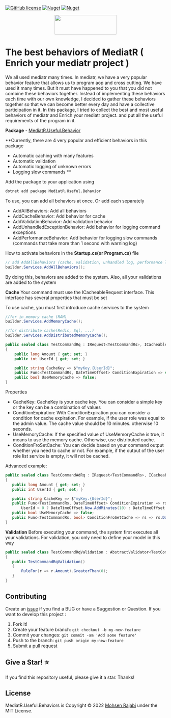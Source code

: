 ﻿[![GitHub license](https://img.shields.io/badge/license-MIT-blue.svg?style=flat-square)](https://raw.githubusercontent.com/EngRajabi/MediatR.Useful.Behaviors/master/LICENSE)
[![Nuget](https://img.shields.io/nuget/dt/MediatR.Useful.Behavior?label=Nuget.org%20Downloads&style=flat-square&color=blue)](https://www.nuget.org/packages/MediatR.Useful.Behavior)
[![Nuget](https://img.shields.io/nuget/vpre/MediatR.Useful.Behavior.svg?label=NuGet)](https://www.nuget.org/packages/MediatR.Useful.Behavior)

<p align="center">
 <a href="https://www.buymeacoffee.com/mohsenrajabi" target="_blank">
  <img src="https://cdn.buymeacoffee.com/buttons/v2/default-orange.png" height="61" width="194" />
 </a>
</p>

# The best behaviors of MediatR ( Enrich your mediatr project )

We all used mediatr many times. In mediatr, we have a very popular behavior feature that allows us to program aop and cross cutting. We have used it many times. 
But it must have happened to you that you did not combine these behaviors together. 
Instead of implementing these behaviors each time with our own knowledge, I decided to gather these behaviors together so that we can become better every day and have a collective participation in it. 
In this package, I tried to collect the best and most useful behaviors of mediatr and Enrich your mediatr project. and put all the useful requirements of the program in it.

**Package** - [MediatR.Useful.Behavior](https://www.nuget.org/packages/MediatR.Useful.Behavior/)

**Currently, there are 4 very popular and efficient behaviors in this package
- Automatic caching with many features
- Automatic validation
- Automatic logging of unknown errors
- Logging slow commands
**

Add the package to your application using


```bash
dotnet add package MediatR.Useful.Behavior
```
To use, you can add all behaviors at once. Or add each separately
- AddAllBehaviors: Add all behaviors
- AddCacheBehavior: Add behavior for cache
- AddValidationBehavior: Add validation behavior
- AddUnhandledExceptionBehavior: Add behavior for logging command exceptions
- AddPerformanceBehavior: Add behavior for logging slow commands (commands that take more than 1 second with warning log)

How to activate behaviors in the **Startup.cs(or Program.cs)** file

```csharp
// add AddAllBehaviors (cache, validation, unhandled log, performance log)
builder.Services.AddAllBehaviors();
```

By doing this, behaviors are added to the system. Also, all your validations are added to the system

**Cache**
Your command must use the ICacheableRequest interface. This interface has several properties that must be set

To use cache, you must first introduce cache services to the system
```csharp
//for in memory cache (RAM)
builder.Services.AddMemoryCache();

//for distribute cache(Redis, Sql, ...)
builder.Services.AddDistributedMemoryCache();
```

```csharp
public sealed class TestCommandRq : IRequest<TestCommandRs>, ICacheableRequest<TestCommandRs>
{
    public long Amount { get; set; }
    public int UserId { get; set; }

    public string CacheKey => $"myKey.{UserId}";
    public Func<TestCommandRs, DateTimeOffset> ConditionExpiration => static _ => DateTimeOffset.Now.AddSeconds(10);
    public bool UseMemoryCache => false;
}
```
Properties
- CacheKey:
 CacheKey is your cache key. You can consider a simple key or the key can be a combination of values
- ConditionExpiration:
 With ConditionExpiration you can consider a condition for cache expiration. For example, if the user role was equal to the admin value. The cache value should be 10 minutes. otherwise 10 seconds.
- UseMemoryCache:
 If the specified value of UseMemoryCache is true, it means to use the memory cache. Otherwise, use distributed cache.
- ConditionFroSetCache:
 You can decide based on your command output whether you need to cache or not.
 For example, if the output of the user role list service is empty, it will not be cached.

 Advanced example:
 ```csharp
public sealed class TestCommandAdRq : IRequest<TestCommandRs>, ICacheableRequest<TestCommandRs>
{
    public long Amount { get; set; }
    public int UserId { get; set; }

    public string CacheKey => $"myKey.{UserId}";
    public Func<TestCommandRs, DateTimeOffset> ConditionExpiration => rs =>
        UserId > 0 ? DateTimeOffset.Now.AddMinutes(10) : DateTimeOffset.Now.AddMinutes(1);
    public bool UseMemoryCache => false;
    public Func<TestCommandRs, bool> ConditionFroSetCache => rs => rs.Data?.Any() ?? false;
}
```


**Validation**
Before executing your command, the system first executes all your validations.
For validation, you only need to define your model in this way
 ```csharp
public sealed class TestCommandRqValidation : AbstractValidator<TestCommandRq>
{
    public TestCommandRqValidation()
    {
        RuleFor(r => r.Amount).GreaterThan(0);
    }
}
```

## Contributing

Create an [issue](https://github.com/EngRajabi/MediatR.Useful.Behaviors/issues/new) if you find a BUG or have a Suggestion or Question. If you want to develop this project :

1. Fork it!
2. Create your feature branch: `git checkout -b my-new-feature`
3. Commit your changes: `git commit -am 'Add some feature'`
4. Push to the branch: `git push origin my-new-feature`
5. Submit a pull request

## Give a Star! ⭐️

If you find this repository useful, please give it a star. Thanks!

## License

MediatR.Useful.Behaviors is Copyright © 2022 [Mohsen Rajabi](https://github.com/EngRajabi) under the MIT License.